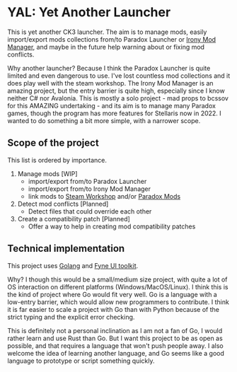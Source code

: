 # YAL: Yet Another Launcher

This is yet another CK3 launcher. The aim is to manage mods, easily import/export mods collections from/to Paradox Launcher or [Irony Mod Manager](https://github.com/bcssov/IronyModManager), and maybe in the future help warning about or fixing mod conflicts.

Why another launcher? Because I think the Paradox Launcher is quite limited and even dangerous to use. I've lost countless mod collections and it does play well with the steam workshop. The Irony Mod Manager is an amazing project, but the entry barrier is quite high, especially since I know neither C# nor Avalonia. This is mostly a solo project - mad props to bcssov for this AMAZING undertaking - and its aim is to manage many Paradox games, though the program has more features for Stellaris now in 2022. I wanted to do something a bit more simple, with a narrower scope.

## Scope of the project

This list is ordered by importance.

1. Manage mods [WIP]
    * import/export from/to Paradox Launcher
    * import/export from/to Irony Mod Manager
    * link mods to [Steam Workshop](https://steamcommunity.com/app/1158310/workshop/) and/or [Paradox Mods](https://mods.paradoxplaza.com/games/ck3)
2. Detect mod conflicts [Planned]
    * Detect files that could override each other
3. Create a compatibility patch [Planned]
    * Offer a way to help in creating mod compatibility patches

## Technical implementation

This project uses [Golang](https://go.dev/) and [Fyne UI toolkit](https://fyne.io).

Why? I though this would be a small/medium size project, with quite a lot of OS interaction on different platforms (Windows/MacOS/Linux). I think this is the kind of project where Go would fit very well. Go is a language with a low-entry barrier, which would allow new programmers to contribute. I think it is far easier to scale a project with Go than with Python because of the strict typing and the explicit error checking.

This is definitely not a personal inclination as I am not a fan of Go, I would rather learn and use Rust than Go. But I want this project to be as open as possible, and that requires a language that won't push people away. I also welcome the idea of learning another language, and Go seems like a good language to prototype or script something quickly.
